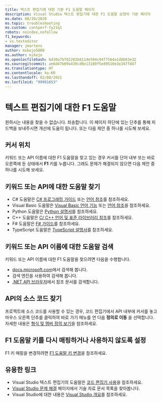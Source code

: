 ```yaml
---
title: 텍스트 편집기에 대한 기본 F1 도움말 페이지
description: Visual Studio 텍스트 편집기에 대한 F1 도움말 요청의 기본 페이지
ms.date: 08/20/2020
ms.topic: troubleshooting
ms.custom: contperf-fy21q1
robots: noindex,nofollow
f1_keywords:
- vs.texteditor
manager: jmartens
author: mikejo5000
ms.author: mikejo
ms.openlocfilehash: 6d30a7bf02202b8114e594c94f7564a1d8683e32
ms.sourcegitcommit: ae6d47b09a439cd0e13180f5e89510e3e347fd47
ms.translationtype: HT
ms.contentlocale: ko-KR
ms.lasthandoff: 02/08/2021
ms.locfileid: "99961653"
---
```

# <a name="f1-help-for-the-text-editor"></a>텍스트 편집기에 대한 F1 도움말

원하시는 내용을 찾을 수 없습니다. 죄송합니다. 이 페이지 하단에 있는 단추를 통해 피드백을 보내주시면 개선에 도움이 됩니다. 또는 다음 제안 중 하나를 시도해 보세요.

## <a name="cursor-position"></a>커서 위치

키워드 또는 API 이름에 대한 F1 도움말을 찾고 있는 경우 커서를 단어 내부 또는 바로 오른쪽에 둔 상태에서 **F1** 키를 누릅니다. 그래도 문제가 해결되지 않으면 다음 제안 중 하나를 시도해 보세요.

## <a name="find-help-on-a-keyword-or-api"></a>키워드 또는 API에 대한 도움말 찾기

- C# 도움말은 [C# 프로그래밍 가이드](/dotnet/csharp/programming-guide/) 또는 [언어 참조](/dotnet/csharp/language-reference/)를 참조하세요.
- Visual Basic 도움말은 [Visual Basic 언어 기능](/dotnet/visual-basic/programming-guide/language-features/) 또는 [언어 참조](/dotnet/visual-basic/language-reference/)을 참조하세요.
- Python 도움말은 [Python 설명서](https://docs.python.org/)를 참조하세요.
- C++ 도움말은 [C/ C++ 언어 및 표준 라이브러리 참조](/cpp/cpp/c-cpp-language-and-standard-libraries)를 참조하세요.
- F# 도움말은 [F# 가이드](/dotnet/fsharp/)를 참조하세요.
- TypeScript 도움말은 [TypeScript 설명서](https://www.typescriptlang.org/docs)를 참조하세요.

## <a name="search-for-help-on-a-keyword-or-api-name"></a>키워드 또는 API 이름에 대한 도움말 검색

키워드 또는 API 이름에 대한 F1 도움말을 찾으려면 다음을 수행합니다.
- [docs.microsoft.com](/)에서 검색해 봅니다.
- 검색 엔진을 사용하여 검색해 봅니다.
- [.NET API 브라우저](/dotnet/api/)에서 참조 문서를 검색합니다.

## <a name="find-the-source-code-for-an-api"></a>API의 소스 코드 찾기

프로젝트에 소스 코드를 사용할 수 있는 경우, 코드 편집기에서 API 내부에 커서를 놓고 마우스 오른쪽 단추를 클릭하여 바로 가기 메뉴를 연 다음 **정의로 이동** 을 선택합니다. 자세한 내용은 [형식 및 멤버 정의 보기](../../ide/go-to-and-peek-definition.md)을 참조하세요.

## <a name="re-map-or-disable-the-f1-help-key"></a>F1 도움말 키를 다시 매핑하거나 사용하지 않도록 설정

F1 키 매핑을 변경하려면 [F1 도움말 키 변경](../not-in-toc/change-f1-help-key.md)을 참조하세요.

## <a name="useful-links"></a>유용한 링크

- Visual Studio 텍스트 편집기의 도움말은 [코드 편집기 사용](../../ide/writing-code-in-the-code-and-text-editor.md)을 참조하세요.
- [Visual Studio 문제 해결](/troubleshoot/visualstudio/welcome-visual-studio/) 페이지에서 기술 자료 문서 목록을 찾아봅니다.
- Visual Studio에 대한 내용은 [Visual Studio 개요](../../get-started/visual-studio-ide.md)를 참조하세요.